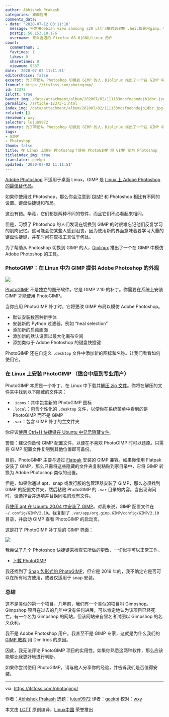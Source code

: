 ```yaml
---
author: Abhishek Prakash
categories: 桌面应用
comments_data:
- date: '2020-07-12 03:11:10'
  message: 平常用debian view samsung s20 ultra拍的108MP .heic都是用gimp，唯一能decode的package
  postip: 58.153.18.176
  username: 来自香港的 Firefox 68.0|GNU/Linux 用户
count:
  commentnum: 1
  favtimes: 1
  likes: 0
  sharetimes: 0
  viewnum: 9587
date: '2020-07-02 11:11:51'
editorchoice: false
excerpt: 为了帮助从 Photoshop 切换到 GIMP 的人，Diolinux 推出了一个在 GIMP 中模仿 Adobe Photoshop 的工具。
fromurl: https://itsfoss.com/photogimp/
id: 12373
islctt: true
banner_img: /data/attachment/album/202007/02/111133mcsfnebndejb1dbr.jpg
permalink: /article-12373-1.html
index_img: /data/attachment/album/202007/02/111133mcsfnebndejb1dbr.jpg.thumb.jpg
related: []
reviewer: wxy
selector: lujun9972
summary: 为了帮助从 Photoshop 切换到 GIMP 的人，Diolinux 推出了一个在 GIMP 中模仿 Adobe Photoshop 的工具。
tags:
- GIMP
- Photoshop
thumb: false
title: 在 Linux 上缺少 Photoshop？使用 PhotoGIMP 将 GIMP 变为 Photoshop
titleindex_img: true
translator: geekpi
updated: '2020-07-02 11:11:51'
---
```


[Adobe Photoshop](https://www.adobe.com/in/products/photoshop.html) 不适用于桌面 Linux。GIMP 是 [Linux 上 Adobe Photoshop 的最佳替代品](https://itsfoss.com/open-source-photoshop-alternatives/)。


如果你使用过 Photoshop，那么你会注意到 [GIMP](https://www.gimp.org/) 和 Photoshop 相比有不同的设置、键盘快捷键和布局。


这没有错。毕竟，它们都是两种不同的软件，而且它们不必看起来相同。


但是，习惯了 Photoshop 的人们发现在切换到 GIMP 的时很难忘记他们反复学习的肌肉记忆。这可能会使某些人感到沮丧，因为使用新的界面意味着要学习大量的键盘快捷键，并花时间在查找工具位于何处。


为了帮助从 Photoshop 切换到 GIMP 的人，[Diolinux](https://diolinux.com.br/) 推出了一个在 GIMP 中模仿 Adobe Photoshop 的工具。


### PhotoGIMP：在 Linux 中为 GIMP 提供 Adobe Photoshop 的外观


![](/data/attachment/album/202007/02/111133mcsfnebndejb1dbr.jpg)


[PhotoGIMP](https://github.com/Diolinux/PhotoGIMP) 不是独立的图形软件。它是 GIMP 2.10 的补丁。你需要在系统上安装 GIMP 才能使用 PhotoGIMP。


当你应用 PhotoGIMP 补丁时，它将更改 GIMP 布局以模仿 Adobe Photoshop。


* 默认安装数百种新字体
* 安装新的 Python 过滤器，例如 “heal selection”
* 添加新的启动画面
* 添加新的默认设置以最大化画布空间
* 添加类似于 Adobe Photoshop 的键盘快捷键


PhotoGIMP 还在自定义 `.desktop` 文件中添加新的图标和名称。让我们看看如何使用它。


### 在 Linux 上安装 PhotoGIMP （适合中级到专业用户）


PhotoGIMP 本质是一个补丁。在 Linux 中下载并[解压 zip 文件](https://itsfoss.com/unzip-linux/)。你将在解压的文件夹中找到以下隐藏的文件夹：


* `.icons`：其中包含新的 PhotoGIMP 图标
* `.local`：包含个性化的 `.desktop` 文件，以便你在系统菜单中看到的是 PhotoGIMP 而不是 GIMP
* `.var`：包含 GIMP 补丁的主文件夹


你应该[使用 Ctrl+H 快捷键在 Ubuntu 中显示隐藏文件](https://itsfoss.com/hide-folders-and-show-hidden-files-in-ubuntu-beginner-trick/)。


警告：建议你备份 GIMP 配置文件，以便在不喜欢 PhotoGIMP 时可以还原。只需将 GIMP 配置文件复制到其他位置即可备份。


目前，PhotoGIMP 主要与通过 [Flatpak](https://flatpak.org/) 安装的 GIMP 兼容。如果你使用 Flatpak 安装了 GIMP，那么只需将这些隐藏的文件夹复制粘贴到家目录中，它将 GIMP 转换为 Adobe Photoshop 类似的设置。


但是，如果你通过 apt、snap 或发行版的包管理器安装了 GIMP，那么必须找到 GIMP 的配置文件夹，然后粘贴 PhotoGIMP 的 `.var` 目录的内容。当出现询问时，请选择合并选项并替换同名的现有文件。


我[使用 apt 在 Ubuntu 20.04 中安装了 GIMP](https://itsfoss.com/gimp-2-10-release/)。对我来说，GIMP 配置文件在 `~/.config/GIMP/2.10`。我复制了 `.var/app/org.gimp.GIMP/config/GIMP/2.10` 目录，并启动 GIMP 查看 PhotoGIMP 的启动页。


这是打了 PhotoGIMP 补丁后的 GIMP 界面：


![](/data/attachment/album/202007/02/111145z5z1cq6gzgqnouqh.jpg)


我尝试了几个 Photoshop 快捷键来检查它所做的更改，一切似乎可以正常工作。


* [下载 PhotoGIMP](https://github.com/Diolinux/PhotoGIMP/releases)


我还找到了 [Snap 包形式的 PhotoGIMP](https://snapcraft.io/photogimp)，但它是 2019 年的，我不确定它是否可以在所有地方使用，或者仅适用于 snap 安装。


### 总结


这不是类似的第一个项目。几年前，我们有一个类似的项目叫 Gimpshop。Gimpshop 项目在过去的几年中没有任何进展，可以肯定地认为该项目已经死亡。有一个名为 Gimpshop 的网站，但该网站来自冒名者试图以 Gimpshop 的名义获利。


我不是 Adobe Photoshop 用户。我甚至不是 GIMP 专家，这就是为什么我们的 [GIMP 教程](https://itsfoss.com/tag/gimp-tips/) 用 Dimitrios 的原因。


因此，我无法评论 PhotoGIMP 项目的实用性。如果你熟悉这两种软件，那么应该能够比我更好地进行判断。


如果你尝试使用 PhotoGIMP，请与他人分享你的经验，并告诉我们是否值得安装。




---


via: <https://itsfoss.com/photogimp/>


作者：[Abhishek Prakash](https://itsfoss.com/author/abhishek/) 选题：[lujun9972](https://github.com/lujun9972) 译者：[geekpi](https://github.com/geekpi) 校对：[wxy](https://github.com/wxy)


本文由 [LCTT](https://github.com/LCTT/TranslateProject) 原创编译，[Linux中国](https://linux.cn/) 荣誉推出